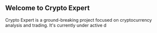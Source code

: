 ## Welcome to Crypto Expert
Crypto Expert is a ground-breaking project focused on cryptocurrency analysis and trading. It's currently under active d